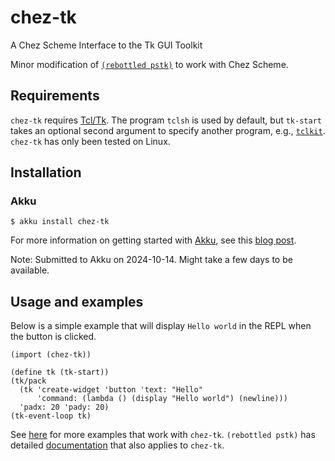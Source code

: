 # chez-tk

A Chez Scheme Interface to the Tk GUI Toolkit

Minor modification of [`(rebottled pstk)`](https://akkuscm.org/packages/(rebottled%20pstk)/) to work with Chez Scheme. 

## Requirements

`chez-tk` requires [Tcl/Tk](https://www.tcl.tk/software/tcltk/). The program `tclsh` is used by default, but `tk-start` takes an optional second argument to specify another program, e.g., [`tclkit`](https://code.google.com/archive/p/tclkit/). `chez-tk` has only been tested on Linux.

## Installation

### Akku

```
$ akku install chez-tk
```

For more information on getting started with [Akku](https://akkuscm.org/), see this [blog post](https://www.travishinkelman.com/posts/getting-started-with-akku-package-manager-for-scheme/).

Note: Submitted to Akku on 2024-10-14. Might take a few days to be available.

## Usage and examples

Below is a simple example that will display `Hello world` in the REPL when the button is clicked.

```
(import (chez-tk))

(define tk (tk-start))
(tk/pack
  (tk 'create-widget 'button 'text: "Hello"
      'command: (lambda () (display "Hello world") (newline)))
  'padx: 20 'pady: 20)
(tk-event-loop tk)
```

See [here](https://github.com/hinkelman/chez-tk/tree/main/examples) for more examples that work with `chez-tk`. `(rebottled pstk)` has detailed [documentation](http://snow-fort.org/s/peterlane.info/peter/rebottled/pstk/1.7.0/index.html) that also applies to `chez-tk`. 
